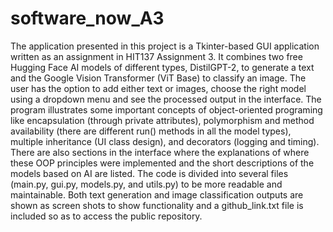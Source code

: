 # software_now_A3
The application presented in this project is a Tkinter-based GUI application written as an assignment in HIT137 Assignment 3. It combines two free Hugging Face AI models of different types, DistilGPT-2, to generate a text and the Google Vision Transformer (ViT Base) to classify an image. The user has the option to add either text or images, choose the right model using a dropdown menu and see the processed output in the interface. The program illustrates some important concepts of object-oriented programing like encapsulation (through private attributes), polymorphism and method availability (there are different run() methods in all the model types), multiple inheritance (UI class design), and decorators (logging and timing). There are also sections in the interface where the explanations of where these OOP principles were implemented and the short descriptions of the models based on AI are listed. The code is divided into several files (main.py, gui.py, models.py, and utils.py) to be more readable and maintainable. Both text generation and image classification outputs are shown as screen shots to show functionality and a github_link.txt file is included so as to access the public repository.
